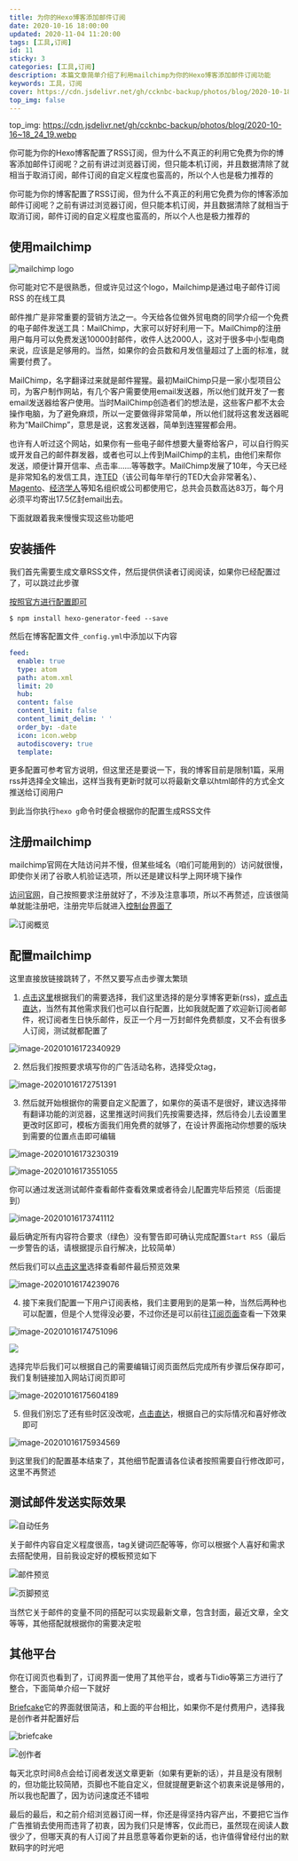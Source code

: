 ```yaml
---
title: 为你的Hexo博客添加邮件订阅
date: 2020-10-16 18:00:00
updated: 2020-11-04 11:20:00
tags: [工具,订阅]
id: 11
sticky: 3
categories: [工具,订阅]
description: 本篇文章简单介绍了利用mailchimp为你的Hexo博客添加邮件订阅功能
keywords: 工具，订阅
cover: https://cdn.jsdelivr.net/gh/ccknbc-backup/photos/blog/2020-10-18~16_54_12.webp
top_img: false
---
```

top_img: https://cdn.jsdelivr.net/gh/ccknbc-backup/photos/blog/2020-10-16~18_24_19.webp

你可能为你的Hexo博客配置了RSS订阅，但为什么不真正的利用它免费为你的博客添加邮件订阅呢？之前有讲过浏览器订阅，但只能本机订阅，并且数据清除了就相当于取消订阅，邮件订阅的自定义程度也蛮高的，所以个人也是极力推荐的

<!-- more -->

你可能为你的博客配置了RSS订阅，但为什么不真正的利用它免费为你的博客添加邮件订阅呢？之前有讲过浏览器订阅，但只能本机订阅，并且数据清除了就相当于取消订阅，邮件订阅的自定义程度也蛮高的，所以个人也是极力推荐的

## 使用mailchimp

![mailchimp logo](https://cdn.jsdelivr.net/gh/ccknbc-backup/photos/blog/2020-10-15~17_17_21.webp)

你可能对它不是很熟悉，但或许见过这个logo，Mailchimp是通过电子邮件订阅 RSS 的在线工具

邮件推广是非常重要的营销方法之一。今天给各位做外贸电商的同学介绍一个免费的电子邮件发送工具：MailChimp，大家可以好好利用一下。MailChimp的注册用户每月可以免费发送10000封邮件，收件人达2000人，这对于很多中小型电商来说，应该是足够用的。当然，如果你的会员数和月发信量超过了上面的标准，就需要付费了。

MailChimp，名字翻译过来就是邮件猩猩。最初MailChimp只是一家小型项目公司，为客户制作网站，有几个客户需要使用email发送器，所以他们就开发了一套email发送器给客户使用。当时MailChimp创造者们的想法是，这些客户都不太会操作电脑，为了避免麻烦，所以一定要做得非常简单，所以他们就将这套发送器昵称为“MailChimp”，意思是说，这套发送器，简单到连猩猩都会用。

也许有人听过这个网站，如果你有一些电子邮件想要大量寄给客户，可以自行购买或开发自己的邮件群发器，或者也可以上传到MailChimp的主机，由他们来帮你发送，顺便计算开信率、点击率……等等数字。MailChimp发展了10年，今天已经是非常知名的发信工具，连[TED](https://baike.baidu.com/item/TED/8095)（该公司每年举行的TED大会非常著名）、[Magento](https://baike.baidu.com/item/Magento)、[经济学人](https://baike.baidu.com/item/经济学人)等知名组织或公司都使用它，总共会员数高达83万，每个月必须平均寄出17.5亿封email出去。

下面就跟着我来慢慢实现这些功能吧

## 安装插件

我们首先需要生成文章RSS文件，然后提供供读者订阅阅读，如果你已经配置过了，可以跳过此步骤

[按照官方进行配置即可](https://github.com/hexojs/hexo-generator-feed)

```
$ npm install hexo-generator-feed --save
```

然后在博客配置文件`_config.yml`中添加以下内容
```yaml
feed:
  enable: true
  type: atom
  path: atom.xml
  limit: 20
  hub:
  content: false
  content_limit: false
  content_limit_delim: ' '
  order_by: -date
  icon: icon.webp
  autodiscovery: true
  template:
```
更多配置可参考官方说明，但这里还是要说一下，我的博客目前是限制1篇，采用rss并选择全文输出，这样当我有更新时就可以将最新文章以html邮件的方式全文推送给订阅用户

到此当你执行`hexo g`命令时便会根据你的配置生成RSS文件

## 注册mailchimp

mailchimp官网在大陆访问并不慢，但某些域名（咱们可能用到的）访问就很慢，即使你关闭了谷歌人机验证选项，所以还是建议科学上网环境下操作

[访问官网](https://mailchimp.com/)，自己按照要求注册就好了，不涉及注意事项，所以不再赘述，应该很简单就能注册吧，注册完毕后就进入[控制台界面了](https://us2.admin.mailchimp.com/)

![订阅概览](https://cdn.jsdelivr.net/gh/ccknbc-backup/photos/blog/2020-10-15~17_39_28.webp)

## 配置mailchimp

这里直接放链接跳转了，不然又要写点击步骤太繁琐

1. [点击这里](https://us2.admin.mailchimp.com/campaigns/#/create-campaign/explore/emailCampaign:custom)根据我们的需要选择，我们这里选择的是分享博客更新(rss)，[或点击直达](https://us2.admin.mailchimp.com/campaigns/#/create-campaign/explore/rss)，当然有其他需求我们也可以自行配置，比如我就配置了欢迎新订阅者邮件，祝订阅者生日快乐邮件，反正一个月一万封邮件免费额度，又不会有很多人订阅，测试就都配置了

![image-20201016172340929](https://cdn.jsdelivr.net/gh/ccknbc-backup/photos/blog/2020-10-16~17_23_41.webp)

2. 然后我们按照要求填写你的广告活动名称，选择受众tag，

![image-20201016172751391](https://cdn.jsdelivr.net/gh/ccknbc-backup/photos/blog/2020-10-16~17_27_51.webp)

3. 然后就开始根据你的需要自定义配置了，如果你的英语不是很好，建议选择带有翻译功能的浏览器，这里推送时间我们先按需要选择，然后待会儿去设置里更改时区即可，模板方面我们用免费的就够了，在设计界面拖动你想要的版块到需要的位置点击即可编辑

![image-20201016173230319](https://cdn.jsdelivr.net/gh/ccknbc-backup/photos/blog/2020-10-16~17_32_30.webp)

![image-20201016173551055](https://cdn.jsdelivr.net/gh/ccknbc-backup/photos/blog/2020-10-16~17_35_51.webp)

你可以通过发送测试邮件查看邮件查看效果或者待会儿配置完毕后预览（后面提到）

![image-20201016173741112](https://cdn.jsdelivr.net/gh/ccknbc-backup/photos/blog/2020-10-16~17_37_41.webp)

最后确定所有内容符合要求（绿色）没有警告即可确认完成配置`Start RSS`（最后一步警告的话，请根据提示自行解决，比较简单）

然后我们可以[点击这里](https://us2.admin.mailchimp.com/campaigns/#/)选择查看邮件最后预览效果

![image-20201016174239076](https://cdn.jsdelivr.net/gh/ccknbc-backup/photos/blog/2020-10-16~17_42_39.webp)

4. 接下来我们配置一下用户订阅表格，我们主要用到的是第一种，当然后两种也可以配置，但是个人觉得没必要，不过你还是可以前往[订阅页面](/sub)查看一下效果

![image-20201016174751096](https://cdn.jsdelivr.net/gh/ccknbc-backup/photos/blog/2020-10-16~17_47_51.webp)

![](https://cdn.jsdelivr.net/gh/ccknbc-backup/photos/blog/2020-10-17~10_49_49.webp)

选择完毕后我们可以根据自己的需要编辑订阅页面然后完成所有步骤后保存即可，我们复制链接加入网站订阅页即可

![image-20201016175604189](https://cdn.jsdelivr.net/gh/ccknbc-backup/photos/blog/2020-10-16~17_56_04.webp)

5. 但我们别忘了还有些时区没改呢，[点击直达](https://us2.admin.mailchimp.com/account/details/)，根据自己的实际情况和喜好修改即可

![image-20201016175934569](https://cdn.jsdelivr.net/gh/ccknbc-backup/photos/blog/2020-10-16~17_59_34.webp)

到这里我们的配置基本结束了，其他细节配置请各位读者按照需要自行修改即可，这里不再赘述

## 测试邮件发送实际效果

![自动任务](https://cdn.jsdelivr.net/gh/ccknbc-backup/photos/blog/2020-10-15~17_48_43.webp)

关于邮件内容自定义程度很高，tag关键词匹配等等，你可以根据个人喜好和需求去搭配使用，目前我设定好的模板预览如下

![邮件预览](https://cdn.jsdelivr.net/gh/ccknbc-backup/photos/blog/2020-10-16~17_17_22.webp)

![页脚预览](https://cdn.jsdelivr.net/gh/ccknbc-backup/photos/blog/2020-10-16~17_18_13.webp)

当然它关于邮件的变量不同的搭配可以实现最新文章，包含封面，最近文章，全文等等，其他搭配就根据你的需要决定啦

## 其他平台

你在订阅页也看到了，订阅界面一使用了其他平台，或者与Tidio等第三方进行了整合，下面简单介绍一下就好

[Briefcake](https://briefcake.com/)它的界面就很简洁，和上面的平台相比，如果你不是付费用户，选择我是创作者并配置好后

![briefcake](https://cdn.jsdelivr.net/gh/ccknbc-backup/photos/blog/2020-10-18~16_57_28.webp)

![创作者](https://cdn.jsdelivr.net/gh/ccknbc-backup/photos/blog/2020-10-18~17_00_58.webp)

每天北京时间8点会给订阅者发送文章更新（如果有更新的话），并且是没有限制的，但功能比较简陋，页脚也不能自定义，但就提醒更新这个初衷来说是够用的，所以我也配置了，因为访问速度还不错啦

最后的最后，和之前介绍浏览器订阅一样，你还是得坚持内容产出，不要把它当作广告推销去使用而违背了初衷，因为我们只是博客，仅此而已，虽然现在阅读人数很少了，但哪天真的有人订阅了并且愿意等着你更新的话，也许值得曾经付出的默默码字的时光吧